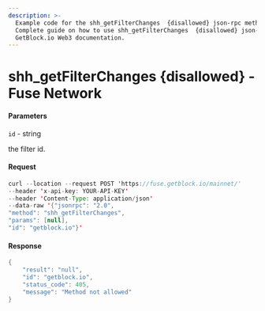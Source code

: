 ```yaml
---
description: >-
  Example code for the shh_getFilterChanges  {disallowed} json-rpc method.
  Сomplete guide on how to use shh_getFilterChanges  {disallowed} json-rpc in
  GetBlock.io Web3 documentation.
---
```


# shh\_getFilterChanges {disallowed} - Fuse Network

#### Parameters

`id` - string

the filter id.

#### Request

```java
curl --location --request POST 'https://fuse.getblock.io/mainnet/' 
--header 'x-api-key: YOUR-API-KEY' 
--header 'Content-Type: application/json' 
--data-raw '{"jsonrpc": "2.0",
"method": "shh_getFilterChanges",
"params": [null],
"id": "getblock.io"}'
```

#### Response

```java
{
    "result": "null",
    "id": "getblock.io",
    "status_code": 405,
    "message": "Method not allowed"
}
```

